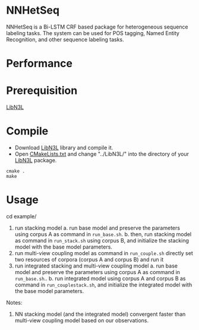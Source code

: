 NNHetSeq
=====
NNHetSeq is a Bi-LSTM CRF based package for heterogeneous sequence labeling tasks. The system can be used for POS tagging, Named Entity Recognition, and other sequence labeling tasks. 

Performance
=====

Prerequisition
=====
[LibN3L](https://github.com/SUTDNLP/LibN3L)

Compile
======
* Download [LibN3L](https://github.com/SUTDNLP/LibN3L) library and compile it. 
* Open [CMakeLists.txt](CMakeLists.txt) and change "../LibN3L/" into the directory of your [LibN3L](https://github.com/SUTDNLP/LibN3L) package.  

`cmake .`  
`make`  

Usage
=====
cd example/
1. run stacking model 
	a. run base model and preserve the parameters using corpus A as command in `run_base.sh`.
	b. then, run stacking model as command in `run_stack.sh` using corpus B, and initialize the stacking model with the base model parameters.
2. run multi-view coupling model as command in `run_couple.sh`
	directly set two resources of corpora (corpus A and corpus B) and run it
3. run integrated stacking and multi-view coupling model
	a. run base model and preserve the parameters using corpus A as command in `run_base.sh`..
	b. run integrated model using corpus A and corpus B as command in `run_couplestack.sh`, and initialize the integrated model with the base model parameters.
	
Notes:
1. NN stacking model (and the integrated model) convergent faster than multi-view coupling model based on our observations.
